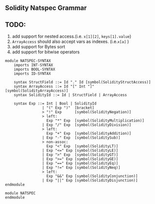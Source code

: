 Solidity Natspec Grammar
------------------------


 TODO:
 ----
 1. add support for nested access.(i.e. `x[1][2]`, `keys[1].value`)
 2. `ArrayAccess` should also accept vars as indexes. (i.e.`x[a]` )
 3. add support for Bytes sort
 4. add support for bitwise operators

```k
module NATSPEC-SYNTAX
    imports INT-SYNTAX
    imports BOOL-SYNTAX
    imports ID-SYNTAX

    syntax StructField ::= Id "." Id [symbol(SolidityStructAccess)]
    syntax ArrayAccess ::= Id "[" Int "]" [symbol(SolidityArrayAccess)]
    syntax SolidityId ::= Id | StructField | ArrayAccess

    syntax Exp ::= Int | Bool | SolidityId
                 | "(" Exp ")"  [bracket]
                 > "!" Exp      [symbol(SolidityNegation)]
                 > left:
                   Exp "*" Exp  [symbol(SolidityMultiplication)]
                 | Exp "/" Exp  [symbol(SolidityDivision)]
                 > left:
                   Exp "+" Exp  [symbol(SolidityAddition)]
                 | Exp "-" Exp  [symbol(SoliditySub)]
                 > non-assoc:
                   Exp "<" Exp  [symbol(SolidityLT)]
                 | Exp "<=" Exp [symbol(SolidityLE)]
                 | Exp ">" Exp  [symbol(SolidityGT)]
                 | Exp ">=" Exp [symbol(SolidityGE)]
                 | Exp "==" Exp [symbol(SolidityEq)]
                 | Exp "!=" Exp [symbol(SolidityNeq)]
                 > left:
                   Exp "&&" Exp [symbol(SolidityConjunction)]
                 | Exp "||" Exp [symbol(SolidityDisjunction)]
endmodule

module NATSPEC
endmodule
```